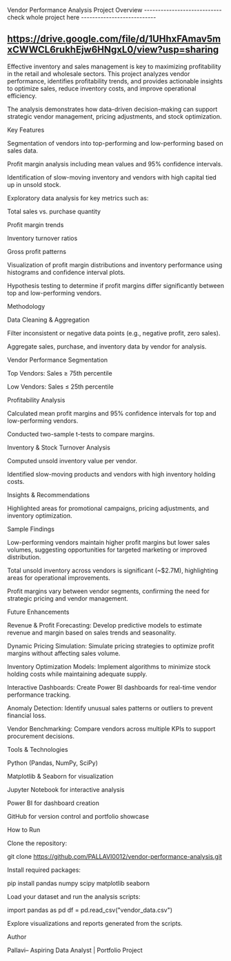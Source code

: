 Vendor Performance Analysis Project
Overview
----------------------------check whole project here ---------------------------

https://drive.google.com/file/d/1UHhxFAmav5mxCWWCL6rukhEjw6HNgxL0/view?usp=sharing
-----------------------------------------------------------------------------------
Effective inventory and sales management is key to maximizing profitability in the retail and wholesale sectors. This project analyzes vendor performance, identifies profitability trends, and provides actionable insights to optimize sales, reduce inventory costs, and improve operational efficiency.

The analysis demonstrates how data-driven decision-making can support strategic vendor management, pricing adjustments, and stock optimization.

Key Features

Segmentation of vendors into 
top-performing and low-performing based on sales data.

Profit margin analysis including mean values and 95% confidence intervals.

Identification of slow-moving inventory and vendors with high capital tied up in unsold stock.

Exploratory data analysis for key metrics such as:

Total sales vs. purchase quantity

Profit margin trends

Inventory turnover ratios

Gross profit patterns

Visualization of profit margin distributions and inventory performance using histograms and confidence interval plots.

Hypothesis testing to determine if profit margins differ significantly between top and low-performing vendors.

Methodology

Data Cleaning & Aggregation

Filter inconsistent or negative data points (e.g., negative profit, zero sales).

Aggregate sales, purchase, and inventory data by vendor for analysis.

Vendor Performance Segmentation

Top Vendors: Sales ≥ 75th percentile

Low Vendors: Sales ≤ 25th percentile

Profitability Analysis

Calculated mean profit margins and 95% confidence intervals for top and low-performing vendors.

Conducted two-sample t-tests to compare margins.

Inventory & Stock Turnover Analysis

Computed unsold inventory value per vendor.

Identified slow-moving products and vendors with high inventory holding costs.

Insights & Recommendations

Highlighted areas for promotional campaigns, pricing adjustments, and inventory optimization.

Sample Findings

Low-performing vendors maintain higher profit margins but lower sales volumes, suggesting opportunities for targeted marketing or improved distribution.

Total unsold inventory across vendors is significant (~$2.7M), highlighting areas for operational improvements.

Profit margins vary between vendor segments, confirming the need for strategic pricing and vendor management.

Future Enhancements

Revenue & Profit Forecasting: Develop predictive models to estimate revenue and margin based on sales trends and seasonality.

Dynamic Pricing Simulation: Simulate pricing strategies to optimize profit margins without affecting sales volume.

Inventory Optimization Models: Implement algorithms to minimize stock holding costs while maintaining adequate supply.

Interactive Dashboards: Create Power BI dashboards for real-time vendor performance tracking.

Anomaly Detection: Identify unusual sales patterns or outliers to prevent financial loss.

Vendor Benchmarking: Compare vendors across multiple KPIs to support procurement decisions.

Tools & Technologies

Python (Pandas, NumPy, SciPy)

Matplotlib & Seaborn for visualization

Jupyter Notebook for interactive analysis

Power BI for dashboard creation

GitHub for version control and portfolio showcase

How to Run

Clone the repository:

git clone https://github.com/PALLAVI0012/vendor-performance-analysis.git


Install required packages:

pip install pandas numpy scipy matplotlib seaborn


Load your dataset and run the analysis scripts:

import pandas as pd
df = pd.read_csv("vendor_data.csv")


Explore visualizations and reports generated from the scripts.

Author


Pallavi– Aspiring Data Analyst | Portfolio Project
